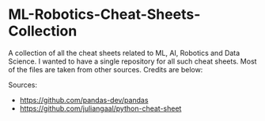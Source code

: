 # ML-Robotics-Cheat-Sheets-Collection
A collection of all the cheat sheets related to ML, AI, Robotics and Data Science. I wanted to have a single repository for all such cheat sheets. Most of the files are taken from other sources. Credits are below:

Sources:
* https://github.com/pandas-dev/pandas
* https://github.com/juliangaal/python-cheat-sheet
